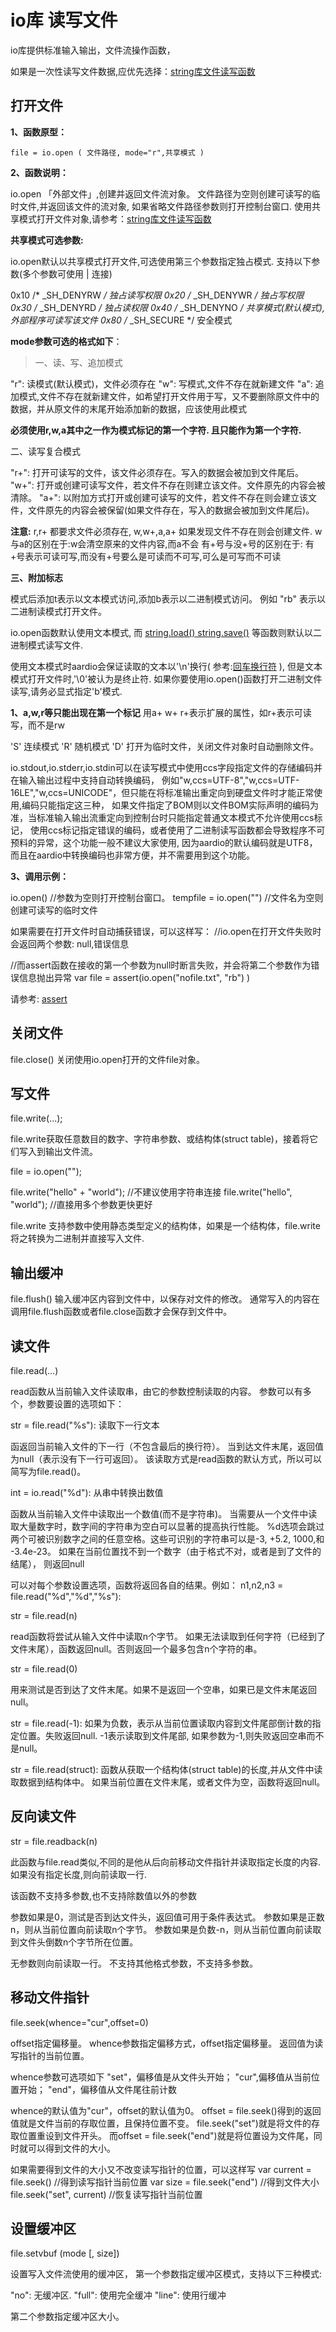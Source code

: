 # io库 读写文件

io库提供标准输入输出，文件流操作函数，

 如果是一次性读写文件数据,应优先选择：[string库文件读写函数](libraries/kernel/string/file)

## 打开文件

**1、函数原型：**

``` aau
file = io.open ( 文件路径, mode="r",共享模式 )
```


**2、函数说明：**

io.open 「外部文件」,创建并返回文件流对象。
文件路径为空则创建可读写的临时文件,并返回该文件的流对象, 如果省略文件路径参数则打开控制台窗口.
 使用共享模式打开文件对象,请参考：[string库文件读写函数](libraries/kernel/string/file)

**共享模式可选参数:**

io.open默认以共享模式打开文件,可选使用第三个参数指定独占模式.
 支持以下参数(多个参数可使用 | 连接)

0x10    /* _SH_DENYRW */ 独占读写权限
0x20    /* _SH_DENYWR */ 独占写权限
0x30    /* _SH_DENYRD */ 独占读权限
0x40    /* _SH_DENYNO */ 共享模式(默认模式),外部程序可读写该文件
0x80    /* _SH_SECURE */ 安全模式

**mode参数可选的格式如下**：

> 一、读、写、追加模式

"r": 读模式(默认模式)，文件必须存在
"w": 写模式,文件不存在就新建文件
"a": 追加模式,文件不存在就新建文件，如希望打开文件用于写，又不要删除原文件中的数据，并从原文件的末尾开始添加新的数据，应该使用此模式

**必须使用r,w,a其中之一作为模式标记的第一个字符. 且只能作为第一个字符.**

二、读写复合模式

"r+": 打开可读写的文件，该文件必须存在。写入的数据会被加到文件尾后。
"w+": 打开或创建可读写文件，若文件不存在则建立该文件。文件原先的内容会被清除。
"a+": 以附加方式打开或创建可读写的文件，若文件不存在则会建立该文件，文件原先的内容会被保留(如果文件存在，写入的数据会被加到文件尾后)。 

**注意:**
r,r+ 都要求文件必须存在,
w,w+,a,a+ 如果发现文件不存在则会创建文件.
w与a的区别在于:w会清空原来的文件内容,而a不会
有+号与没+号的区别在于: 有+号表示可读可写,而没有+号要么是可读而不可写,可么是可写而不可读

**三、附加标志**

模式后添加t表示以文本模式访问,添加b表示以二进制模式访问。
例如 "rb" 表示以二进制读模式打开文件。 

io.open函数默认使用文本模式,
而 [string.load() string.save()](libraries/kernel/string/file) 等函数则默认以二进制模式读写文件.

使用文本模式时aardio会保证读取的文本以'\n'换行( 参考:[回车换行符](the%20language/datatype/line) ),
但是文本模式打开文件时,'\0'被认为是终止符. 如果你要使用io.open()函数打开二进制文件读写,请务必显式指定'b'模式.


**1、a,w,r等只能出现在第一个标记** 用a+ w+   r+表示扩展的属性，如r+表示可读写，而不是rw

'S' 连续模式
'R' 随机模式
'D' 打开为临时文件，关闭文件对象时自动删除文件。

io.stdout,io.stderr,io.stdin可以在读写模式中使用ccs字段指定文件的存储编码并在输入输出过程中支持自动转换编码，
  例如"w,ccs=UTF-8","w,ccs=UTF-16LE","w,ccs=UNICODE"，但只能在将标准输出重定向到硬盘文件时才能正常使用,编码只能指定这三种，
  如果文件指定了BOM则以文件BOM实际声明的编码为准，当标准输入输出流重定向到控制台时只能指定普通文本模式不允许使用ccs标记，
  使用ccs标记指定错误的编码，或者使用了二进制读写函数都会导致程序不可预料的异常，这个功能一般不建议大家使用,
  因为aardio的默认编码就是UTF8，而且在aardio中转换编码也非常方便，并不需要用到这个功能。

**3、调用示例：**

io.open() //参数为空则打开控制台窗口。
tempfile = io.open("") //文件名为空则创建可读写的临时文件

如果需要在打开文件时自动捕获错误，可以这样写：
//io.open在打开文件失败时会返回两个参数: null,错误信息

  //而assert函数在接收的第一个参数为null时断言失败，并会将第二个参数作为错误信息抛出异常
var file = assert(io.open("nofile.txt", "rb") )

 请参考: [assert](kernel%20functions/error%20handling/assert)

## **关闭文件**

file.close() 关闭使用io.open打开的文件file对象。

## **写文件**

file.write(...);

file.write获取任意数目的数字、字符串参数、或结构体(struct table)，接着将它们写入到输出文件流。

file = io.open("");

file.write("hello" + "world"); //不建议使用字符串连接
file.write("hello", "world"); //直接用多个参数更快更好

file.write 支持参数中使用静态类型定义的结构体，如果是一个结构体，file.write将之转换为二进制并直接写入文件.

## **输出缓冲**

file.flush()
输入缓冲区内容到文件中，以保存对文件的修改。
通常写入的内容在调用file.flush函数或者file.close函数才会保存到文件中。

## **读文件**

file.read(...)

read函数从当前输入文件读取串，由它的参数控制读取的内容。
参数可以有多个，参数要设置的选项如下：


str = file.read("%s"): 读取下一行文本 

 函返回当前输入文件的下一行（不包含最后的换行符）。
 当到达文件末尾，返回值为null（表示没有下一行可返回）。
 该读取方式是read函数的默认方式，所以可以简写为file.read()。

int = io.read("%d"): 从串中转换出数值

 函数从当前输入文件中读取出一个数值(而不是字符串)。
 当需要从一个文件中读取大量数字时，数字间的字符串为空白可以显著的提高执行性能。
%d选项会跳过两个可被识别数字之间的任意空格。这些可识别的字符串可以是-3, +5.2, 1000,和 -3.4e-23。
 如果在当前位置找不到一个数字（由于格式不对，或者是到了文件的结尾），
 则返回null 

 可以对每个参数设置选项，函数将返回各自的结果。例如：
n1,n2,n3 = file.read("%d","%d","%s"):

str = file.read(n)

read函数将尝试从输入文件中读取n个字节。
 如果无法读取到任何字符（已经到了文件末尾），函数返回null。否则返回一个最多包含n个字符的串。

str = file.read(0)

 用来测试是否到达了文件末尾。如果不是返回一个空串，如果已是文件末尾返回null。

str = file.read(-1):
 如果为负数，表示从当前位置读取内容到文件尾部倒计数的指定位置。失败返回null.
-1表示读取到文件尾部,
    如果参数为-1,则失败返回空串而不是null。

str = file.read(struct):
 函数从获取一个结构体(struct table)的长度,并从文件中读取数据到结构体中。
 如果当前位置在文件末尾，或者文件为空，函数将返回null。

## **反向读文件**

str = file.readback(n)

此函数与file.read类似,不同的是他从后向前移动文件指针并读取指定长度的内容.
如果没有指定长度,则向前读取一行.

该函数不支持多参数,也不支持除数值以外的参数

参数如果是0，测试是否到达文件头，返回值可用于条件表达式。
参数如果是正数n，则从当前位置向前读取n个字节。
参数如果是负数-n，则从当前位置向前读取到文件头倒数n个字节所在位置。

无参数则向前读取一行。
不支持其他格式参数，不支持多参数。

## **移动文件指针**

file.seek(whence="cur",offset=0)


offset指定偏移量。
whence参数指定偏移方式，offset指定偏移量。
 返回值为读写指针的当前位置。

whence参数可选项如下
"set"，偏移值是从文件头开始；
"cur",偏移值从当前位置开始；
"end"，偏移值从文件尾往前计数

whence的默认值为"cur"，offset的默认值为0。
offset = file.seek()得到的返回值就是文件当前的存取位置，且保持位置不变。
file.seek("set")就是将文件的存取位置重设到文件开头。
而offset = file.seek("end")就是将位置设为文件尾，同时就可以得到文件的大小。

如果需要得到文件的大小又不改变读写指针的位置，可以这样写
var current = file.seek() //得到读写指针当前位置
var size = file.seek("end") //得到文件大小
file.seek("set", current) //恢复读写指针当前位置

## **设置缓冲区**

file.setvbuf (mode [, size]) 

设置写入文件流使用的缓冲区，
第一个参数指定缓冲区模式，支持以下三种模式:

 "no": 无缓冲区. 
 "full": 使用完全缓冲
 "line": 使用行缓冲

第二个参数指定缓冲区大小。


